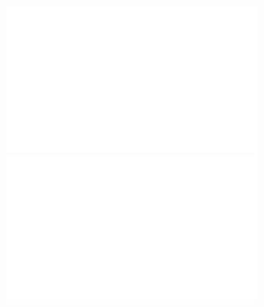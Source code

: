 <span>
  <img src="https://raw.githubusercontent.com/cppvoid/stats/457efd5b61d8fd31d415b83e5b9927907e9e2ea3/generated/overview.svg" alt="overview" />
  <img src="https://raw.githubusercontent.com/cppvoid/stats/457efd5b61d8fd31d415b83e5b9927907e9e2ea3/generated/languages.svg" alt="language" />
</span>

<!--
**cppvoid/cppvoid** is a ✨ _special_ ✨ repository because its `README.md` (this file) appears on your GitHub profile.

Here are some ideas to get you started:

- 🔭 I’m currently working on ...
- 🌱 I’m currently learning ...
- 👯 I’m looking to collaborate on ...
- 🤔 I’m looking for help with ...
- 💬 Ask me about ...
- 📫 How to reach me: ...
- 😄 Pronouns: ...
- ⚡ Fun fact: ...
-->
